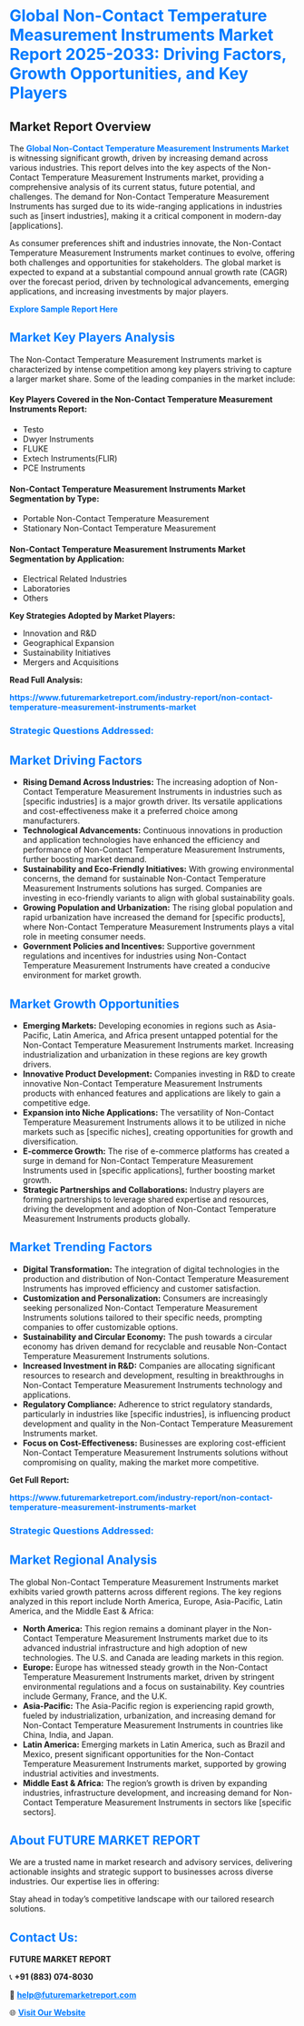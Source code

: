 <h1 style="color: #007BFF;">Global Non-Contact Temperature Measurement Instruments Market Report 2025-2033: Driving Factors, Growth Opportunities, and Key Players</h1>

<section id="overview">
<h2>Market Report Overview</h2>
<p>The <a href="https://www.futuremarketreport.com/industry-report/non-contact-temperature-measurement-instruments-market" style="color: #007BFF; text-decoration: none;"><strong>Global Non-Contact Temperature Measurement Instruments Market</strong></a> is witnessing significant growth, driven by increasing demand across various industries. This report delves into the key aspects of the Non-Contact Temperature Measurement Instruments market, providing a comprehensive analysis of its current status, future potential, and challenges. The demand for Non-Contact Temperature Measurement Instruments has surged due to its wide-ranging applications in industries such as [insert industries], making it a critical component in modern-day [applications].</p>
<p>As consumer preferences shift and industries innovate, the Non-Contact Temperature Measurement Instruments market continues to evolve, offering both challenges and opportunities for stakeholders. The global market is expected to expand at a substantial compound annual growth rate (CAGR) over the forecast period, driven by technological advancements, emerging applications, and increasing investments by major players.</p>
</section>

<section id="overview">
<p><a href="https://www.futuremarketreport.com/request-sample/reportId=29326" style="color: #007BFF; text-decoration: none;"><strong>Explore Sample Report Here</strong></a></p>
</section>

<section id="key-players">
<h2 style="color: #007BFF;">Market Key Players Analysis</h2>
<p>The Non-Contact Temperature Measurement Instruments market is characterized by intense competition among key players striving to capture a larger market share. Some of the leading companies in the market include:</p>
<h4>Key Players Covered in the Non-Contact Temperature Measurement Instruments Report:</h4>
<ul><li>Testo</li><li>Dwyer Instruments</li><li>FLUKE</li><li>Extech Instruments(FLIR)</li><li>PCE Instruments</li></ul>
<h4>Non-Contact Temperature Measurement Instruments Market Segmentation by Type:</h4>
<ul><li>Portable Non-Contact Temperature Measurement</li><li>Stationary Non-Contact Temperature Measurement</li></ul>

<h4>Non-Contact Temperature Measurement Instruments Market Segmentation by Application:</h4>
<ul><li>Electrical Related Industries</li><li>Laboratories</li><li>Others</li></ul>
<p><strong>Key Strategies Adopted by Market Players:</strong></p>
<ul>
<li>Innovation and R&D</li>
<li>Geographical Expansion</li>
<li>Sustainability Initiatives</li>
<li>Mergers and Acquisitions</li>
</ul>
</section>

<section>
<p><strong>Read Full Analysis: </strong></p><a href="https://www.futuremarketreport.com/industry-report/non-contact-temperature-measurement-instruments-market" style="color: #007BFF; text-decoration: none;"><strong>https://www.futuremarketreport.com/industry-report/non-contact-temperature-measurement-instruments-market</strong></a>
<h3 style="color: #007BFF;">Strategic Questions Addressed:</h3>
</section>

<section id="driving-factors">
<h2 style="color: #007BFF;">Market Driving Factors</h2>
<ul>
<li><strong>Rising Demand Across Industries:</strong> The increasing adoption of Non-Contact Temperature Measurement Instruments in industries such as [specific industries] is a major growth driver. Its versatile applications and cost-effectiveness make it a preferred choice among manufacturers.</li>
<li><strong>Technological Advancements:</strong> Continuous innovations in production and application technologies have enhanced the efficiency and performance of Non-Contact Temperature Measurement Instruments, further boosting market demand.</li>
<li><strong>Sustainability and Eco-Friendly Initiatives:</strong> With growing environmental concerns, the demand for sustainable Non-Contact Temperature Measurement Instruments solutions has surged. Companies are investing in eco-friendly variants to align with global sustainability goals.</li>
<li><strong>Growing Population and Urbanization:</strong> The rising global population and rapid urbanization have increased the demand for [specific products], where Non-Contact Temperature Measurement Instruments plays a vital role in meeting consumer needs.</li>
<li><strong>Government Policies and Incentives:</strong> Supportive government regulations and incentives for industries using Non-Contact Temperature Measurement Instruments have created a conducive environment for market growth.</li>
</ul>
</section>

<section id="growth-opportunities">
<h2 style="color: #007BFF;">Market Growth Opportunities</h2>
<ul>
<li><strong>Emerging Markets:</strong> Developing economies in regions such as Asia-Pacific, Latin America, and Africa present untapped potential for the Non-Contact Temperature Measurement Instruments market. Increasing industrialization and urbanization in these regions are key growth drivers.</li>
<li><strong>Innovative Product Development:</strong> Companies investing in R&D to create innovative Non-Contact Temperature Measurement Instruments products with enhanced features and applications are likely to gain a competitive edge.</li>
<li><strong>Expansion into Niche Applications:</strong> The versatility of Non-Contact Temperature Measurement Instruments allows it to be utilized in niche markets such as [specific niches], creating opportunities for growth and diversification.</li>
<li><strong>E-commerce Growth:</strong> The rise of e-commerce platforms has created a surge in demand for Non-Contact Temperature Measurement Instruments used in [specific applications], further boosting market growth.</li>
<li><strong>Strategic Partnerships and Collaborations:</strong> Industry players are forming partnerships to leverage shared expertise and resources, driving the development and adoption of Non-Contact Temperature Measurement Instruments products globally.</li>
</ul>
</section>

<section id="trending-factors">
<h2 style="color: #007BFF;">Market Trending Factors</h2>
<ul>
<li><strong>Digital Transformation:</strong> The integration of digital technologies in the production and distribution of Non-Contact Temperature Measurement Instruments has improved efficiency and customer satisfaction.</li>
<li><strong>Customization and Personalization:</strong> Consumers are increasingly seeking personalized Non-Contact Temperature Measurement Instruments solutions tailored to their specific needs, prompting companies to offer customizable options.</li>
<li><strong>Sustainability and Circular Economy:</strong> The push towards a circular economy has driven demand for recyclable and reusable Non-Contact Temperature Measurement Instruments solutions.</li>
<li><strong>Increased Investment in R&D:</strong> Companies are allocating significant resources to research and development, resulting in breakthroughs in Non-Contact Temperature Measurement Instruments technology and applications.</li>
<li><strong>Regulatory Compliance:</strong> Adherence to strict regulatory standards, particularly in industries like [specific industries], is influencing product development and quality in the Non-Contact Temperature Measurement Instruments market.</li>
<li><strong>Focus on Cost-Effectiveness:</strong> Businesses are exploring cost-efficient Non-Contact Temperature Measurement Instruments solutions without compromising on quality, making the market more competitive.</li>
</ul>
</section>

<section>
<p><strong>Get Full Report: </strong></p><a href="https://www.futuremarketreport.com/industry-report/non-contact-temperature-measurement-instruments-market" style="color: #007BFF; text-decoration: none;"><strong>https://www.futuremarketreport.com/industry-report/non-contact-temperature-measurement-instruments-market</strong></a>
<h3 style="color: #007BFF;">Strategic Questions Addressed:</h3>
</section>


<section id="regional-analysis">
<h2 style="color: #007BFF;">Market Regional Analysis</h2>
<p>The global Non-Contact Temperature Measurement Instruments market exhibits varied growth patterns across different regions. The key regions analyzed in this report include North America, Europe, Asia-Pacific, Latin America, and the Middle East & Africa:</p>
<ul>
<li><strong>North America:</strong> This region remains a dominant player in the Non-Contact Temperature Measurement Instruments market due to its advanced industrial infrastructure and high adoption of new technologies. The U.S. and Canada are leading markets in this region.</li>
<li><strong>Europe:</strong> Europe has witnessed steady growth in the Non-Contact Temperature Measurement Instruments market, driven by stringent environmental regulations and a focus on sustainability. Key countries include Germany, France, and the U.K.</li>
<li><strong>Asia-Pacific:</strong> The Asia-Pacific region is experiencing rapid growth, fueled by industrialization, urbanization, and increasing demand for Non-Contact Temperature Measurement Instruments in countries like China, India, and Japan.</li>
<li><strong>Latin America:</strong> Emerging markets in Latin America, such as Brazil and Mexico, present significant opportunities for the Non-Contact Temperature Measurement Instruments market, supported by growing industrial activities and investments.</li>
<li><strong>Middle East & Africa:</strong> The region’s growth is driven by expanding industries, infrastructure development, and increasing demand for Non-Contact Temperature Measurement Instruments in sectors like [specific sectors].</li>
</ul>
</section>

<footer>
<h2 style="color: #007BFF;">About FUTURE MARKET REPORT</h2>
<p>We are a trusted name in market research and advisory services, delivering actionable insights and strategic support to businesses across diverse industries. Our expertise lies in offering:</p>

<p>Stay ahead in today’s competitive landscape with our tailored research solutions.</p>

<h2 style="color: #007BFF;">Contact Us:</h2>
<p><strong>FUTURE MARKET REPORT</strong></p>
<p>📞 <strong>+91 (883) 074-8030</strong></p>
<p>📧 <strong><a href="mailto:help@futuremarketreport.com" style="color: #007BFF;">help@futuremarketreport.com</a></strong></p>
<p>🌐 <strong><a href="https://www.futuremarketreport.com/" style="color: #007BFF;">Visit Our Website</a></strong></p>
</footer>